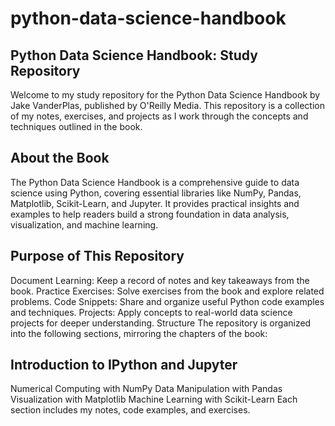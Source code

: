 # python-data-science-handbook
## Python Data Science Handbook: Study Repository
Welcome to my study repository for the Python Data Science Handbook by Jake VanderPlas, published by O'Reilly Media. This repository is a collection of my notes, exercises, and projects as I work through the concepts and techniques outlined in the book.

## About the Book
The Python Data Science Handbook is a comprehensive guide to data science using Python, covering essential libraries like NumPy, Pandas, Matplotlib, Scikit-Learn, and Jupyter. It provides practical insights and examples to help readers build a strong foundation in data analysis, visualization, and machine learning.

## Purpose of This Repository
Document Learning: Keep a record of notes and key takeaways from the book.
Practice Exercises: Solve exercises from the book and explore related problems.
Code Snippets: Share and organize useful Python code examples and techniques.
Projects: Apply concepts to real-world data science projects for deeper understanding.
Structure
The repository is organized into the following sections, mirroring the chapters of the book:

## Introduction to IPython and Jupyter
Numerical Computing with NumPy
Data Manipulation with Pandas
Visualization with Matplotlib
Machine Learning with Scikit-Learn
Each section includes my notes, code examples, and exercises.
